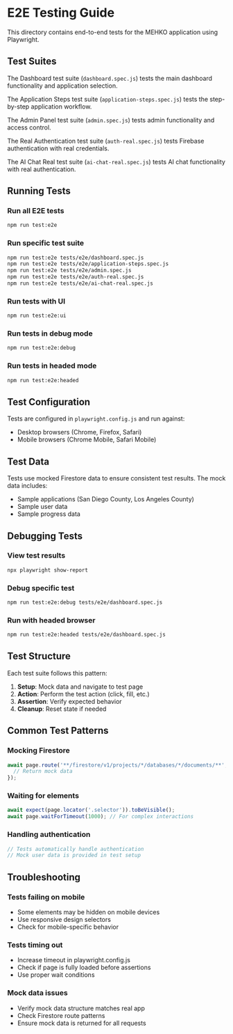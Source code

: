 # E2E Testing Guide

This directory contains end-to-end tests for the MEHKO application using Playwright.

## Test Suites

The Dashboard test suite (`dashboard.spec.js`) tests the main dashboard functionality and application selection.

The Application Steps test suite (`application-steps.spec.js`) tests the step-by-step application workflow.

The Admin Panel test suite (`admin.spec.js`) tests admin functionality and access control.

The Real Authentication test suite (`auth-real.spec.js`) tests Firebase authentication with real credentials.

The AI Chat Real test suite (`ai-chat-real.spec.js`) tests AI chat functionality with real authentication.

## Running Tests

### Run all E2E tests
```bash
npm run test:e2e
```

### Run specific test suite
```bash
npm run test:e2e tests/e2e/dashboard.spec.js
npm run test:e2e tests/e2e/application-steps.spec.js
npm run test:e2e tests/e2e/admin.spec.js
npm run test:e2e tests/e2e/auth-real.spec.js
npm run test:e2e tests/e2e/ai-chat-real.spec.js
```

### Run tests with UI
```bash
npm run test:e2e:ui
```

### Run tests in debug mode
```bash
npm run test:e2e:debug
```

### Run tests in headed mode
```bash
npm run test:e2e:headed
```

## Test Configuration

Tests are configured in `playwright.config.js` and run against:
- Desktop browsers (Chrome, Firefox, Safari)
- Mobile browsers (Chrome Mobile, Safari Mobile)

## Test Data

Tests use mocked Firestore data to ensure consistent test results. The mock data includes:
- Sample applications (San Diego County, Los Angeles County)
- Sample user data
- Sample progress data

## Debugging Tests

### View test results
```bash
npx playwright show-report
```

### Debug specific test
```bash
npm run test:e2e:debug tests/e2e/dashboard.spec.js
```

### Run with headed browser
```bash
npm run test:e2e:headed tests/e2e/dashboard.spec.js
```

## Test Structure

Each test suite follows this pattern:
1. **Setup**: Mock data and navigate to test page
2. **Action**: Perform the test action (click, fill, etc.)
3. **Assertion**: Verify expected behavior
4. **Cleanup**: Reset state if needed

## Common Test Patterns

### Mocking Firestore
```javascript
await page.route('**/firestore/v1/projects/*/databases/*/documents/**', async route => {
  // Return mock data
});
```

### Waiting for elements
```javascript
await expect(page.locator('.selector')).toBeVisible();
await page.waitForTimeout(1000); // For complex interactions
```

### Handling authentication
```javascript
// Tests automatically handle authentication
// Mock user data is provided in test setup
```

## Troubleshooting

### Tests failing on mobile
- Some elements may be hidden on mobile devices
- Use responsive design selectors
- Check for mobile-specific behavior

### Tests timing out
- Increase timeout in playwright.config.js
- Check if page is fully loaded before assertions
- Use proper wait conditions

### Mock data issues
- Verify mock data structure matches real app
- Check Firestore route patterns
- Ensure mock data is returned for all requests
